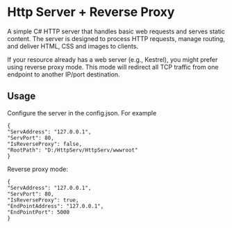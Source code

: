Http Server + Reverse Proxy
===========================

A simple C# HTTP server that handles basic web requests and serves static content. The server is designed to process HTTP requests, manage routing, and deliver HTML, CSS and images to clients.

If your resource already has a web server (e.g., Kestrel), you might prefer using reverse proxy mode. This mode will redirect all TCP traffic from one endpoint to another IP/port destination.

Usage
-----

Configure the server in the config.json. For example

    {
    "ServAddress": "127.0.0.1",
    "ServPort": 80,
    "IsReverseProxy": false,
    "RootPath": "D:/HttpServ/HttpServ/wwwroot"
    }

Reverse proxy mode:

    {
    "ServAddress": "127.0.0.1",
    "ServPort": 80,
    "IsReverseProxy": true,
    "EndPointAddress": "127.0.0.1",
    "EndPointPort": 5000
    }
